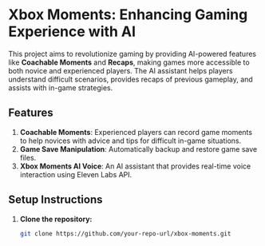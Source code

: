 # Xbox Moments: Enhancing Gaming Experience with AI

This project aims to revolutionize gaming by providing AI-powered features like **Coachable Moments** and **Recaps**, making games more accessible to both novice and experienced players. The AI assistant helps players understand difficult scenarios, provides recaps of previous gameplay, and assists with in-game strategies.

## Features
1. **Coachable Moments**: Experienced players can record game moments to help novices with advice and tips for difficult in-game situations.
2. **Game Save Manipulation**: Automatically backup and restore game save files.
3. **Xbox Moments AI Voice**: An AI assistant that provides real-time voice interaction using Eleven Labs API.

## Setup Instructions
1. **Clone the repository:**
   ```bash
   git clone https://github.com/your-repo-url/xbox-moments.git
